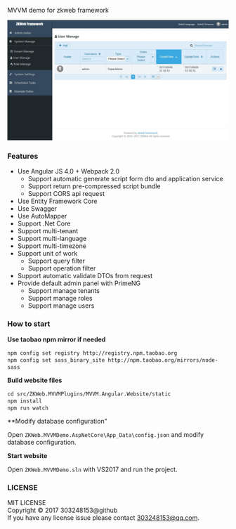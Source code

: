 MVVM demo for zkweb framework

![preview](./docs/preview.jpg)

### Features

- Use Angular JS 4.0 + Webpack 2.0
	- Support automatic generate script form dto and application service
	- Support return pre-compressed script bundle
	- Support CORS api request
- Use Entity Framework Core
- Use Swagger
- Use AutoMapper
- Support .Net Core
- Support multi-tenant
- Support multi-language
- Support multi-timezone
- Support unit of work
	- Support query filter
	- Support operation filter
- Support automatic validate DTOs from request
- Provide default admin panel with PrimeNG
	- Support manage tenants
	- Support manage roles
	- Support manage users

### How to start

**Use taobao npm mirror if needed**

```
npm config set registry http://registry.npm.taobao.org
npm config set sass_binary_site http://npm.taobao.org/mirrors/node-sass
```

**Build website files**

```
cd src/ZKWeb.MVVMPlugins/MVVM.Angular.Website/static
npm install
npm run watch
```

**Modify database configuration"

Open `ZKWeb.MVVMDemo.AspNetCore\App_Data\config.json` and modify database configuration.

**Start website**

Open `ZKWeb.MVVMDemo.sln` with VS2017 and run the project.

### LICENSE

MIT LICENSE<br/>
Copyright © 2017 303248153@github<br/>
If you have any license issue please contact 303248153@qq.com.<br/>
